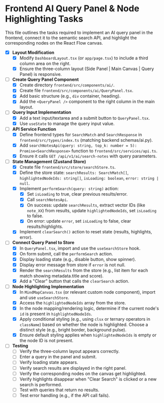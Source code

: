 # Frontend AI Query Panel & Node Highlighting Tasks

This file outlines the tasks required to implement an AI query panel in the frontend, connect it to the semantic search API, and highlight the corresponding nodes on the React Flow canvas.

- [X] **Layout Modification**
    - [X] Modify `DashboardLayout.tsx` (or `app/page.tsx`) to include a third column area on the right.
    - [X] Ensure the three-column layout (Side Panel | Main Canvas | Query Panel) is responsive.
- [ ] **Create Query Panel Component**
    - [X] Create directory `frontend/src/components/ai/`.
    - [X] Create file `frontend/src/components/ai/QueryPanel.tsx`.
    - [X] Add basic structure (e.g., `div` container, heading).
    - [X] Add the `<QueryPanel />` component to the right column in the main layout.
- [ ] **Query Input Implementation**
    - [X] Add a text input/textarea and a submit button to `QueryPanel.tsx`.
    - [X] Use `useState` to manage the query input value.
- [ ] **API Service Function**
    - [X] Define frontend types for `SearchMatch` and `SearchResponse` in `frontend/src/types/index.ts` (matching backend schemas/ai.py).
    - [X] Add `searchNotesApi(query: string, top_k: number = 5): Promise<SearchResponse>` function to `frontend/src/services/api.ts`.
    - [X] Ensure it calls `GET /api/v1/ai/search-notes` with query parameters.
- [ ] **State Management (Zustand Store)**
    - [X] Create file `frontend/src/store/searchStore.ts`.
    - [X] Define the store state: `searchResults: SearchMatch[]`, `highlightedNodeIds: string[]`, `isLoading: boolean`, `error: string | null`.
    - [X] Implement `performSearch(query: string)` action:
        - [X] Set `isLoading` to true, clear previous results/error.
        - [X] Call `searchNotesApi`.
        - [X] On success: update `searchResults`, extract vector IDs (like `note_XX`) from results, update `highlightedNodeIds`, set `isLoading` to false.
        - [X] On error: update `error`, set `isLoading` to false, clear results/highlights.
    - [X] Implement `clearSearch()` action to reset state (results, highlights, error).
- [ ] **Connect Query Panel to Store**
    - [X] In `QueryPanel.tsx`, import and use the `useSearchStore` hook.
    - [X] On form submit, call the `performSearch` action.
    - [X] Display loading state (e.g., disable button, show spinner).
    - [X] Display error message from store if `error` is not null.
    - [X] Render the `searchResults` from the store (e.g., list item for each match showing metadata.title and score).
    - [X] Add a "Clear" button that calls the `clearSearch` action.
- [ ] **Node Highlighting Implementation**
    - [X] In `MindMapCanvas.tsx` (or relevant custom node component), import and use `useSearchStore`.
    - [X] Access the `highlightedNodeIds` array from the store.
    - [X] In the node mapping/rendering logic, determine if the current node's `id` is present in `highlightedNodeIds`.
    - [X] Apply conditional styling (e.g., using `clsx` or ternary operators in `className`) based on whether the node is highlighted. Choose a distinct style (e.g., bright border, background pulse).
    - [X] Ensure default styling applies when `highlightedNodeIds` is empty or the node ID is not present.
- [ ] **Testing**
    - [ ] Verify the three-column layout appears correctly.
    - [ ] Enter a query in the panel and submit.
    - [ ] Verify loading state appears.
    - [ ] Verify search results are displayed in the right panel.
    - [ ] Verify the corresponding nodes on the canvas get highlighted.
    - [ ] Verify highlights disappear when "Clear Search" is clicked or a new search is performed.
    - [ ] Test with queries that return no results.
    - [ ] Test error handling (e.g., if the API call fails). 